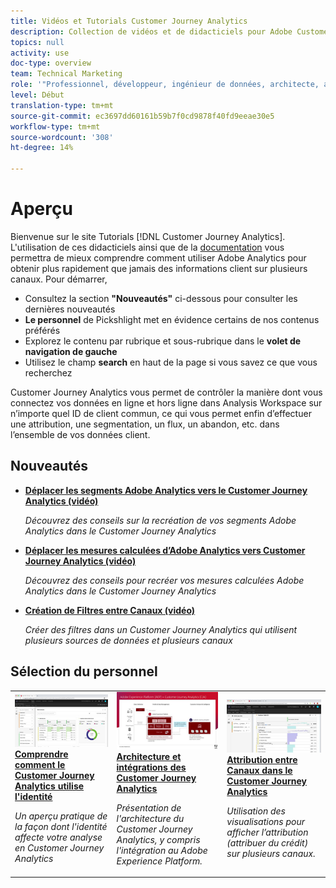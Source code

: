 ```yaml
---
title: Vidéos et Tutorials Customer Journey Analytics
description: Collection de vidéos et de didacticiels pour Adobe Customer Journey Analytics.
topics: null
activity: use
doc-type: overview
team: Technical Marketing
role: '"Professionnel, développeur, ingénieur de données, architecte, architecte de données, administrateur, responsable"'
level: Début
translation-type: tm+mt
source-git-commit: ec3697dd60161b59b7f0cd9878f40fd9eeae30e5
workflow-type: tm+mt
source-wordcount: '308'
ht-degree: 14%

---
```



# Aperçu

Bienvenue sur le site Tutorials [!DNL Customer Journey Analytics].  L&#39;utilisation de ces didacticiels ainsi que de la [documentation](https://docs.adobe.com/content/help/fr-FR/analytics-platform/using/cja-landing.html) vous permettra de mieux comprendre comment utiliser Adobe Analytics pour obtenir plus rapidement que jamais des informations client sur plusieurs canaux.  Pour démarrer,

* Consultez la section **&quot;Nouveautés&quot;** ci-dessous pour consulter les dernières nouveautés
* **Le personnel** de Pickshlight met en évidence certains de nos contenus préférés
* Explorez le contenu par rubrique et sous-rubrique dans le **volet de navigation de gauche**
* Utilisez le champ **search** en haut de la page si vous savez ce que vous recherchez

Customer Journey Analytics vous permet de contrôler la manière dont vous connectez vos données en ligne et hors ligne dans Analysis Workspace sur n’importe quel ID de client commun, ce qui vous permet enfin d’effectuer une attribution, une segmentation, un flux, un abandon, etc. dans l’ensemble de vos données client.

## Nouveautés

* **[Déplacer les segments Adobe Analytics vers le Customer Journey Analytics (vidéo)](/help/moving-adobe-analytics-segments-to-customer-journey-analytics.md)**

   *Découvrez des conseils sur la recréation de vos segments Adobe Analytics dans le Customer Journey Analytics*

* **[Déplacer les mesures calculées d’Adobe Analytics vers Customer Journey Analytics (vidéo)](/help/moving-your-calculated-metrics-from-adobe-analytics-to-customer-journey-analytics.md)**

   *Découvrez des conseils pour recréer vos mesures calculées Adobe Analytics dans le Customer Journey Analytics*

* **[Création de Filtres entre Canaux (vidéo)](/help/creating-cross-channel-filters-in-customer-journey-analytics.md)**

   *Créer des filtres dans un Customer Journey Analytics qui utilisent plusieurs sources de données et plusieurs canaux*

## Sélection du personnel

<table>
<tr>
  <td>
    <a href="/help/understanding-how-customer-journey-analytics-uses-identity.md">
      <img alt="Comprendre comment la CJA utilise l’identité" src="assets/30750.jpg" />
    </a>
    <div>
      <a href="/help/understanding-how-customer-journey-analytics-uses-identity.md">
    <strong>Comprendre comment le Customer Journey Analytics utilise l'identité</strong>
    </a>
    </div>
    <p>
    <em>Un aperçu pratique de la façon dont l'identité affecte votre analyse en Customer Journey Analytics</em>
    <p>
  </td>
   <td>
    <a href="/help/architecture-and-integrations-of-cja.md">
      <img alt="Architecture et intégrations des Customer Journey Analytics" src="assets/32483.jpg" />
    </a>
    <div>
      <a href="/help/architecture-and-integrations-of-cja.md">
    <strong>Architecture et intégrations des Customer Journey Analytics</strong>
    </a>
    </div>
    <p>
    <em>Présentation de l'architecture du Customer Journey Analytics, y compris l'intégration au Adobe Experience Platform.</em>
    <p>
  </td>
  <td>
    <a href="/help/cross-channel-attribution-in-customer-journey-analytics.md">
      <img alt="Attribution entre Canaux dans le Customer Journey Analytics" src="assets/31772.jpg" />
    </a>
    <div>
      <a href="/help/cross-channel-attribution-in-customer-journey-analytics.md">
    <strong>Attribution entre Canaux dans le Customer Journey Analytics</strong>
    </a>
    </div>
    <p>
    <em>Utilisation des visualisations pour afficher l’attribution (attribuer du crédit) sur plusieurs canaux.</em>
    <p>
  </td>
</tr>
</table>
